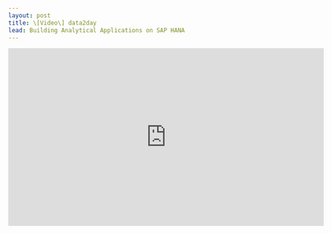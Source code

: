 ```yaml
---
layout: post
title: \[Video\] data2day
lead: Building Analytical Applications on SAP HANA
---
```


<iframe src="https://player.vimeo.com/video/293924903" width="640" height="360" frameborder="0" allow="autoplay; fullscreen" allowfullscreen></iframe>